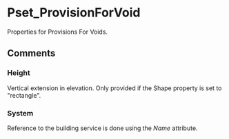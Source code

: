# Pset_ProvisionForVoid

Properties for Provisions For Voids.
<!-- end of short definition -->

## Comments

### Height

Vertical extension in elevation. Only provided if the Shape property is set to "rectangle".

### System

Reference to the building service is done using the _Name_ attribute.
